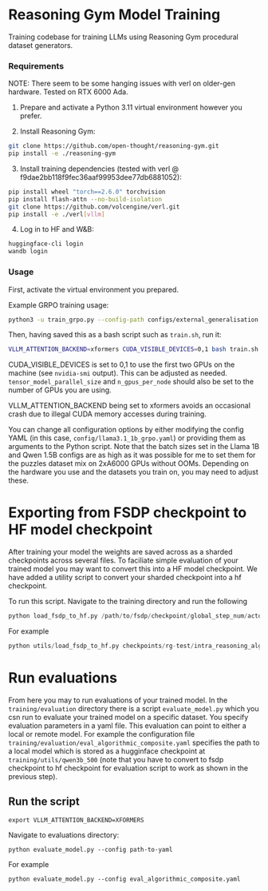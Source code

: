 # Reasoning Gym Model Training

Training codebase for training LLMs using Reasoning Gym procedural dataset generators.

### Requirements

NOTE: There seem to be some hanging issues with verl on older-gen hardware. Tested on RTX 6000 Ada.

1. Prepare and activate a Python 3.11 virtual environment however you prefer.

2. Install Reasoning Gym:

```bash
git clone https://github.com/open-thought/reasoning-gym.git
pip install -e ./reasoning-gym
```

3. Install training dependencies (tested with verl @ f9dae2bb118f9fec36aaf99953dee77db6881052):

```bash
pip install wheel "torch==2.6.0" torchvision
pip install flash-attn --no-build-isolation
git clone https://github.com/volcengine/verl.git
pip install -e ./verl[vllm]
```

4. Log in to HF and W&B:

```bash
huggingface-cli login
wandb login
```

### Usage

First, activate the virtual environment you prepared.

Example GRPO training usage:

```bash
python3 -u train_grpo.py --config-path configs/external_generalisation --config-name math_qwen_3b $@ 2>&1 | tee verl_output.log
```

Then, having saved this as a bash script such as `train.sh`, run it:

```bash
VLLM_ATTENTION_BACKEND=xformers CUDA_VISIBLE_DEVICES=0,1 bash train.sh
```

CUDA_VISIBLE_DEVICES is set to 0,1 to use the first two GPUs on the machine (see `nvidia-smi` output). This can be adjusted as needed. `tensor_model_parallel_size` and `n_gpus_per_node` should also be set to the number of GPUs you are using.

VLLM_ATTENTION_BACKEND being set to xformers avoids an occasional crash due to illegal CUDA memory accesses during training.

You can change all configuration options by either modifying the config YAML (in this case, `config/llama3.1_1b_grpo.yaml`) or providing them as arguments to the Python script. Note that the batch sizes set in the Llama 1B and Qwen 1.5B configs are as high as it was possible for me to set them for the puzzles dataset mix on 2xA6000 GPUs without OOMs. Depending on the hardware you use and the datasets you train on, you may need to adjust these.


# Exporting from FSDP checkpoint to HF model checkpoint

After training your model the weights are saved across as a sharded checkpoints across several files. To faciliate simple evaluation of your trained model you may want to convert this into a HF model checkpoint. We have added a utility script to convert your sharded checkpoint into a hf checkpoint.

To run this script. Navigate to the training directory and run the following

```python
python load_fsdp_to_hf.py /path/to/fsdp/checkpoint/global_step_num/actor /path/to/hugginface/checkpoint/global_step_num/actor/huggingface saved_model_name
```

For example

```python
python utils/load_fsdp_to_hf.py checkpoints/rg-test/intra_reasoning_algorithmic_qwen_3b_composite/global_step_400/actor/ checkpoints/rg-test/intra_reasoning_algorithmic_qwen_3b_composite/global_step_400/actor/huggingface qwen3b
```

# Run evaluations

From here you may to run evaluations of your trained model. In the `training/evaluation` directory there is a script `evaluate_model.py` which you csn run to evaluate your trained model on a specific dataset. You specify evaluation parameters in a yaml file. This evaluation can point to either a local or remote model. For example the configuration file `training/evaluation/eval_algorithmic_composite.yaml` specifies the path to a local model which is stored as a hugginface checkpoint at `training/utils/qwen3b_500` (note that you have to convert to fsdp checkpoint to hf checkpoint for evaluation script to work as shown in the previous step).

## Run the script

```
export VLLM_ATTENTION_BACKEND=XFORMERS
```

Navigate to evaluations directory:
```
python evaluate_model.py --config path-to-yaml
```
For example
```
python evaluate_model.py --config eval_algorithmic_composite.yaml
```
